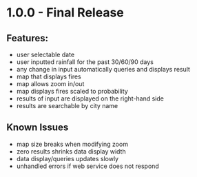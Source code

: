 # 1.0.0 - Final Release

## Features:

- user selectable date
- user inputted rainfall for the past 30/60/90 days
- any change in input automatically queries and displays result
- map that displays fires
- map allows zoom in/out
- map displays fires scaled to probability
- results of input are displayed on the right-hand side
- results are searchable by city name

## Known Issues

- map size breaks when modifying zoom
- zero results shrinks data display width
- data display/queries updates slowly
- unhandled errors if web service does not respond
